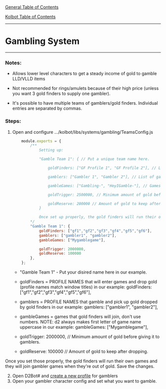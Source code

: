 [General Table of Contents](../README.md#diablo-2-botting-system)

[Kolbot Table of Contents](README.md#kolbot)

---

# Gambling System

---

### Notes:

* Allows lower level characters to get a steady income of gold to gamble LLD/VLLD items

* Not recommended for rings/amulets because of their high price (unless you want 3 gold finders to supply one gambler).

* It's possible to have multiple teams of gamblers/gold finders. Individual entries are separated by commas.

### Steps:

1. Open and configure .../kolbot/libs/systems/gambling/TeamsConfig.js
	```js
		module.exports = {
			/**
				Setting up:

				"Gamble Team 1": { // Put a unique team name here.

					goldFinders: ["GF Profile 1", "GF Profile 2"], // List of gold finder PROFILE names. They will join gamble games to drop gold

					gamblers: ["Gambler 1", "Gambler 2"], // List of gambler PROFILE names. They will keep gambling and picking up gold from gold finders.

					gambleGames: ["Gambling-", "HeyIGamble-"], // Games that gold finders will join, don't use numbers.

					goldTrigger: 2500000, // Minimum amount of gold before giving it to gamblers.

					goldReserve: 200000 // Amount of gold to keep after dropping.
				}

				Once set up properly, the gold finders will run their own games and join gamblers' games when they're out of gold.
			*/
			"Gamble Team 1": {
				goldFinders: ["gf1","gf2","gf3","gf4","gf5","gf6"],
				gamblers: ["gambler1", "gambler2"],
				gambleGames: ["Mygamblegame"],

				goldTrigger: 2000000,
				goldReserve: 100000
			},
		};
	```
	
	* "Gamble Team 1" - Put your disired name here in our example.

	* goldFinders = PROFILE NAMES that will enter games and drop gold (profile names match window titles) in our example: goldFinders: ["gf1","gf2","gf3","gf4","gf5","gf6"],

	* gamblers = PROFILE NAMES that gamble and pick up gold dropped by gold finders in our example: gamblers: ["gambler1", "gambler2"],

	* gambleGames = games that gold finders will join, don't use numbers. NOTE: d2 always makes first letter of game name uppercase in our example: gambleGames: ["Mygamblegame"],

	* goldTrigger: 2000000, // Minimum amount of gold before giving it to gamblers.

	* goldReserve: 100000 // Amount of gold to keep after dropping.

Once you set those properly, the gold finders will run their own games and they will join gambler games when they're out of gold.
Save the changes.

2. Open D2Bot# and [create a new profile](https://github.com/blizzhackers/documentation/blob/master/d2bot/ManagerSetup.md/#create-a-profile) for  gamblers
3. Open your gambler character config and set what you want to gamble.

